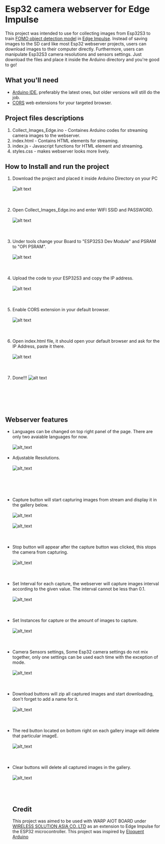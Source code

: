 # Esp32 camera webserver for Edge Impulse
This project was intended to use for collecting images from Esp32S3 to train [FOMO object detection model](https://edge-impulse.gitbook.io/docs/edge-impulse-studio/learning-blocks/object-detection/fomo-object-detection-for-constrained-devices) in [Edge Impulse](https://edgeimpulse.com/). Instead of saving images to the SD card like most Esp32 webserver projects, users can download images to their computer directly. Furthermore, users can manipulate Esp32S3 camera resolutions and sensors settings. Just download the files and place it inside the Arduino directory and you're good to go! 

## What you'll need
- [Arduino IDE](https://www.arduino.cc/en/software), preferably the latest ones, but older versions will still do the job.
- [CORS](https://chromewebstore.google.com/detail/allow-cors-access-control/lhobafahddgcelffkeicbaginigeejlf?hl=en) web extensions for your targeted browser.

## Project files descriptions

1. Collect_Images_Edge.ino - Containes Arduino codes for streaming camera images to the webserver.
2. index.html - Contains HTML elements for streaming.
3. index.js - Javascript functions for HTML element and streaming.
4. styles.css - makes webserver looks more lively.


## How to Install and run the project

1. Download the project and placed it inside Arduino Directory on your PC <br /><br />
![alt text](/Images_for_readme/folder_directory.PNG)
<br /><br /><br /><br />
2. Open Collect_Images_Edge.ino and enter WIFI SSID and PASSWORD.<br /><br />
![alt text](/Images_for_readme/ssidPassword.PNG)
<br /><br /><br /><br />
3. Under tools change your Board to "ESP32S3 Dev Module" and PSRAM to "OPI PSRAM".<br /><br />
![alt text](/Images_for_readme/IDE_configure.PNG)
<br /><br /><br /><br />
4. Upload the code to your ESP32S3 and copy the IP address. <br /><br />
![alt text](/Images_for_readme/ip_IDE.PNG)
<br /><br /><br /><br />
5. Enable CORS extension in your default browser.<br /><br />
![alt text](/Images_for_readme/CORS.PNG)
<br /><br /><br /><br />
6. Open index.html file, it should open your default browser and ask for the IP Address, paste it there.<br /><br />
![alt text](/Images_for_readme/ip_prompt.PNG)
<br /><br /><br /><br />
7. Done!!!
![alt text](/Images_for_readme/done.PNG)<br /><br />
<br /><br /><br /><br />
## Webserver features
- Languages can be changed on top right panel of the page. There are only two avaiable languages for now. <br /><br />
![alt_text](/Images_for_readme/language.PNG)
<br /><br />
- Adjustable Resolutions. <br /><br />
![alt_text](/Images_for_readme/resolution.PNG)<br /><br />
<br /><br /><br /><br />
- Capture button will start capturing images from stream and display it in the gallery below. <br /><br />
![alt_text](/Images_for_readme/capture.PNG)
<br /><br />
![alt_text](/Images_for_readme/gallery_img.PNG)
<br /><br /><br /><br />
- Stop button will appear after the capture button was clicked, this stops the camera from capturing. <br /> <br />
![alt_text](/Images_for_readme/stop.PNG)
<br /> <br /><br /> <br />
- Set Interval for each capture, the webserver will capture images interval according to the given value. The interval cannot be less than 0.1.<br /> <br />
![alt_text](/Images_for_readme/interval.PNG)
<br /> <br /><br /> <br />
- Set Instances for capture or the amount of images to capture.<br /> <br />
![alt_text](/Images_for_readme/instance.PNG)
<br /> <br /><br /> <br />
- Camera Sensors settings, Some Esp32 camera settings do not mix together, only one settings can be used each time with the exception of mode.<br /> <br />
![alt_text](/Images_for_readme/settings.PNG)
<br /> <br /><br /> <br />
- Download buttons will zip all captured images and start downloading, don't forget to add a name for it.<br /> <br />
![alt_text](/Images_for_readme/download.PNG)
<br /> <br /><br /> <br />
- The red button located on bottom right on each gallery image will delete that particular imageE.<br /> <br />
![alt_text](/Images_for_readme/delete.PNG)
<br /> <br /><br /> <br />
- Clear buttons will delete all captured images in the gallery.<br /> <br />
![alt_text](/Images_for_readme/clear.PNG)
<br /> <br /><br /> <br />
  ## Credit
  This project was aimed to be used with WARP AIOT BOARD under [WIRELESS SOLUTION ASIA CO.,LTD](https://wirelesssolution.asia/) as an extension to Edge Impulse for the ESP32 microcontroller. This project was inspired by [Eloquent Arduino](https://eloquentarduino.com/posts/esp32-cam-object-detection)
